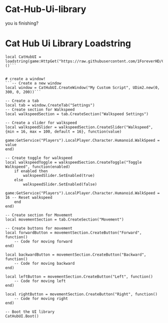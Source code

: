 # Cat-Hub-Ui-library
you is finishing?


# Cat Hub Ui Library Loadstring
```-- Import Cat Hub UI library
local CatHubUI = loadstring(game:HttpGet("https://raw.githubusercontent.com/1ForeverHD/CatHub/main/Main.lua"))()```


# create a window!
```-- Create a new window
local window = CatHubUI.CreateWindow("My Custom Script", UDim2.new(0, 300, 0, 200))```

-- Create a tab
local tab = window.CreateTab("Settings")
-- Create section for Walkspeed
local walkspeedSection = tab.CreateSection("Walkspeed Settings")

-- Create a slider for walkspeed
local walkspeedSlider = walkspeedSection.CreateSlider("Walkspeed", {min = 16, max = 100, default = 16}, function(value)
    game:GetService("Players").LocalPlayer.Character.Humanoid.WalkSpeed = value
end)

-- Create toggle for walkspeed
local walkspeedToggle = walkspeedSection.CreateToggle("Toggle Walkspeed", function(enabled)
    if enabled then
        walkspeedSlider.SetEnabled(true)
    else
        walkspeedSlider.SetEnabled(false)
        game:GetService("Players").LocalPlayer.Character.Humanoid.WalkSpeed = 16 -- Reset walkspeed
    end
end)

-- Create section for Movement
local movementSection = tab.CreateSection("Movement")

-- Create buttons for movement
local forwardButton = movementSection.CreateButton("Forward", function()
    -- Code for moving forward
end)

local backwardButton = movementSection.CreateButton("Backward", function()
    -- Code for moving backward
end)

local leftButton = movementSection.CreateButton("Left", function()
    -- Code for moving left
end)

local rightButton = movementSection.CreateButton("Right", function()
    -- Code for moving right
end)

-- Boot the UI library
CatHubUI.Boot()
